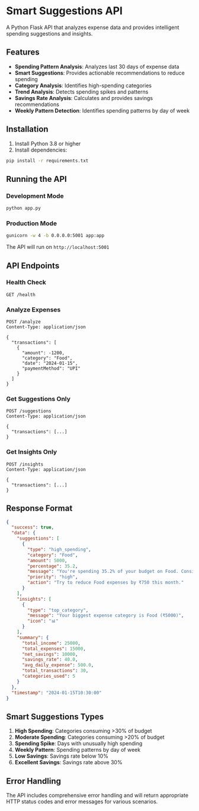 # Smart Suggestions API

A Python Flask API that analyzes expense data and provides intelligent spending suggestions and insights.

## Features

- **Spending Pattern Analysis**: Analyzes last 30 days of expense data
- **Smart Suggestions**: Provides actionable recommendations to reduce spending
- **Category Analysis**: Identifies high-spending categories
- **Trend Analysis**: Detects spending spikes and patterns
- **Savings Rate Analysis**: Calculates and provides savings recommendations
- **Weekly Pattern Detection**: Identifies spending patterns by day of week

## Installation

1. Install Python 3.8 or higher
2. Install dependencies:
```bash
pip install -r requirements.txt
```

## Running the API

### Development Mode
```bash
python app.py
```

### Production Mode
```bash
gunicorn -w 4 -b 0.0.0.0:5001 app:app
```

The API will run on `http://localhost:5001`

## API Endpoints

### Health Check
```
GET /health
```

### Analyze Expenses
```
POST /analyze
Content-Type: application/json

{
  "transactions": [
    {
      "amount": -1200,
      "category": "Food",
      "date": "2024-01-15",
      "paymentMethod": "UPI"
    }
  ]
}
```

### Get Suggestions Only
```
POST /suggestions
Content-Type: application/json

{
  "transactions": [...]
}
```

### Get Insights Only
```
POST /insights
Content-Type: application/json

{
  "transactions": [...]
}
```

## Response Format

```json
{
  "success": true,
  "data": {
    "suggestions": [
      {
        "type": "high_spending",
        "category": "Food",
        "amount": 5000,
        "percentage": 35.2,
        "message": "You're spending 35.2% of your budget on Food. Consider reducing it by 15-20%.",
        "priority": "high",
        "action": "Try to reduce Food expenses by ₹750 this month."
      }
    ],
    "insights": [
      {
        "type": "top_category",
        "message": "Your biggest expense category is Food (₹5000)",
        "icon": "📊"
      }
    ],
    "summary": {
      "total_income": 25000,
      "total_expenses": 15000,
      "net_savings": 10000,
      "savings_rate": 40.0,
      "avg_daily_expense": 500.0,
      "total_transactions": 30,
      "categories_used": 5
    }
  },
  "timestamp": "2024-01-15T10:30:00"
}
```

## Smart Suggestions Types

1. **High Spending**: Categories consuming >30% of budget
2. **Moderate Spending**: Categories consuming >20% of budget
3. **Spending Spike**: Days with unusually high spending
4. **Weekly Pattern**: Spending patterns by day of week
5. **Low Savings**: Savings rate below 10%
6. **Excellent Savings**: Savings rate above 30%

## Error Handling

The API includes comprehensive error handling and will return appropriate HTTP status codes and error messages for various scenarios.
